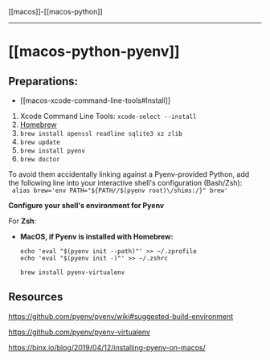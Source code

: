 
[[macos]]-[[macos-python]]

---

# [[macos-python-pyenv]]

## Preparations:

- [[macos-xcode-command-line-tools#Install]]


1. Xcode Command Line Tools: `xcode-select --install`
2. [Homebrew](http://brew.sh/) 
3. `brew install openssl readline sqlite3 xz zlib`
4. `brew update`
5. `brew install pyenv`
6. `brew doctor`

To avoid them accidentally linking against a Pyenv-provided Python, add the following line into your interactive shell's configuration (Bash/Zsh):    
   ` alias brew='env PATH="${PATH//$(pyenv root)\/shims:/}" brew'`
   
   **Configure your shell's environment for Pyenv**
   
   For **Zsh**:

-   **MacOS, if Pyenv is installed with Homebrew:**
    
	```
	echo 'eval "$(pyenv init --path)"' >> ~/.zprofile
    echo 'eval "$(pyenv init -)"' >> ~/.zshrc
	```
	
	```
	brew install pyenv-virtualenv
	```


## Resources 
https://github.com/pyenv/pyenv/wiki#suggested-build-environment

https://github.com/pyenv/pyenv-virtualenv

https://binx.io/blog/2019/04/12/installing-pyenv-on-macos/